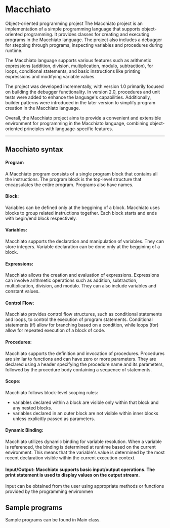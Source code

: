 # Macchiato
Object-oriented programming project
The Macchiato project is an implementation of a simple programming language that supports object-oriented programming.
It provides classes for creating and executing programs in the Macchiato language.
The project also includes a debugger for stepping through programs, inspecting variables and procedures during runtime.

The Macchiato language supports various features such as arithmetic expressions (addition, division, multiplication, modulo, subtraction),
for loops, conditional statements, and basic instructions like printing expressions and modifying variable values.

The project was developed incrementally, with version 1.0 primarily focused on building the debugger functionality.
In version 2.0, procedures and unit tests were added to enhance the language's capabilities.
Additionally, builder patterns were introduced in the later version to simplify program creation in the Macchiato language.

Overall, the Macchiato project aims to provide a convenient and extensible environment for programming in the Macchiato language,
combining object-oriented principles with language-specific features.

------------------------------------------------------------

## Macchiato syntax

#### Program 
  A Macchiato program consists of a single program block that contains all the instructions.
  The program block is the top-level structure that encapsulates the entire program. Programs also have names.
#### Block:
  Variables can be defined only at the beggining of a block.
  Macchiato uses blocks to group related instructions together.
  Each block starts and ends with begin/end block respectively.

#### Variables:
Macchiato supports the declaration and manipulation of variables. They can store integers. 
Variable declaration can be done only at the beggining of a block.

#### Expressions:
Macchiato allows the creation and evaluation of expressions.
Expressions can involve arithmetic operations such as addition, subtraction, multiplication, division, and modulo.
They can also include variables and constant values.

#### Control Flow:
Macchiato provides control flow structures, such as conditional statements and loops, to control the execution of program statements.
Conditional statements (if) allow for branching based on a condition, while loops (for) allow for repeated execution of a block of code.

#### Procedures:
Macchiato supports the definition and invocation of procedures. Procedures are similar to functions and can have zero or more parameters.
They are declared using a header specifying the procedure name and its parameters, followed by the procedure body containing a sequence of statements.

#### Scope:
Macchiato follows block-level scoping rules:
  - variables declared within a block are visible only within that block and any nested blocks.
  - variables declared in an outer block are not visible within inner blocks unless explicitly passed as parameters.

#### Dynamic Binding:
Macchiato utilizes dynamic binding for variable resolution. When a variable is referenced, the binding is determined at runtime based on the current environment. This means that the variable's value is determined by the most recent declaration visible within the current execution context.

#### Input/Output: Macchiato supports basic input/output operations. The print statement is used to display values on the output stream.
Input can be obtained from the user using appropriate methods or functions provided by the programming environmen

## Sample programs 
Sample programs can be found in Main class.
  
